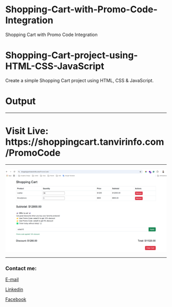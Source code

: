 # Shopping-Cart-with-Promo-Code-Integration
Shopping Cart with Promo Code Integration



# Shopping-Cart-project-using-HTML-CSS-JavaScript
Create a simple Shopping Cart project using HTML, CSS &amp; JavaScript.


# Output


---
<h1>Visit Live: https://shoppingcart.tanvirinfo.com/PromoCode</h1>



---



<img src="img1.png"
     alt="Image"/>



---






<!-- all link is here -->


### Contact me:

[E-mail]( tanvirpoly@gmail.com)

[Linkedin]( https://www.linkedin.com/in/tanvirpoly/)

[Facebook]( https://www.facebook.com/tanvirfbid)


